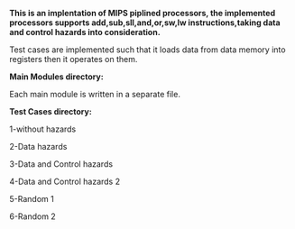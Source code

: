 **This is an implentation of MIPS piplined processors, the implemented processors supports add,sub,sll,and,or,sw,lw instructions,taking data and control hazards into consideration.**


Test cases are implemented such that it loads data from data memory into registers then it operates on them.


**Main Modules directory:**

Each main module is written in a separate file.


**Test Cases directory:**

1-without hazards

2-Data hazards

3-Data and Control hazards

4-Data and Control hazards 2

5-Random 1

6-Random 2
